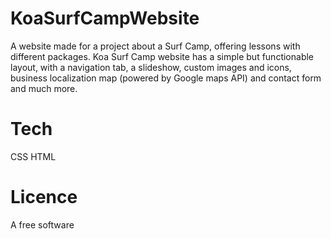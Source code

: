 # KoaSurfCampWebsite

A website made for a project about a Surf Camp, offering lessons with different packages. Koa Surf Camp website has a simple but functionable layout, with a navigation tab, a slideshow, custom images and icons, business localization map (powered by Google maps API) and contact form and much more.

# Tech
CSS
HTML

# Licence

A free software
